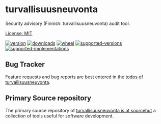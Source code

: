 # turvallisuusneuvonta

Security advisory (Finnish: turvallisuusneuvonta) audit tool.

[License: MIT](https://git.sr.ht/~sthagen/turvallisuusneuvonta/tree/default/item/LICENSE)

[![version](https://img.shields.io/pypi/v/turvallisuusneuvonta.svg?style=flat)](https://pypi.python.org/pypi/turvallisuusneuvonta/)
[![downloads](https://pepy.tech/badge/turvallisuusneuvonta/month)](https://pepy.tech/project/turvallisuusneuvonta)
[![wheel](https://img.shields.io/pypi/wheel/turvallisuusneuvonta.svg?style=flat)](https://pypi.python.org/pypi/turvallisuusneuvonta/)
[![supported-versions](https://img.shields.io/pypi/pyversions/turvallisuusneuvonta.svg?style=flat)](https://pypi.python.org/pypi/turvallisuusneuvonta/)
[![supported-implementations](https://img.shields.io/pypi/implementation/turvallisuusneuvonta.svg?style=flat)](https://pypi.python.org/pypi/turvallisuusneuvonta/)

## Bug Tracker

Feature requests and bug reports are best entered in the [todos of turvallisuusneuvonta](https://todo.sr.ht/~sthagen/turvallisuusneuvonta).

## Primary Source repository

The primary source repository of [turvallisuusneuvonta is at sourcehut](https://git.sr.ht/~sthagen/turvallisuusneuvonta)
a collection of tools useful for software development.

